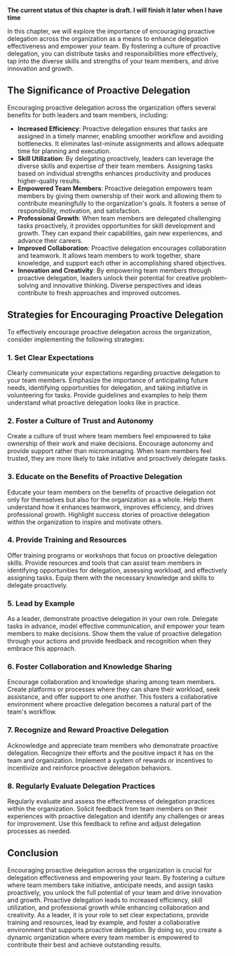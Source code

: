 **The current status of this chapter is draft. I will finish it later when I have time**

In this chapter, we will explore the importance of encouraging proactive delegation across the organization as a means to enhance delegation effectiveness and empower your team. By fostering a culture of proactive delegation, you can distribute tasks and responsibilities more effectively, tap into the diverse skills and strengths of your team members, and drive innovation and growth.

The Significance of Proactive Delegation
----------------------------------------

Encouraging proactive delegation across the organization offers several benefits for both leaders and team members, including:

* **Increased Efficiency**: Proactive delegation ensures that tasks are assigned in a timely manner, enabling smoother workflow and avoiding bottlenecks. It eliminates last-minute assignments and allows adequate time for planning and execution.
* **Skill Utilization**: By delegating proactively, leaders can leverage the diverse skills and expertise of their team members. Assigning tasks based on individual strengths enhances productivity and produces higher-quality results.
* **Empowered Team Members**: Proactive delegation empowers team members by giving them ownership of their work and allowing them to contribute meaningfully to the organization's goals. It fosters a sense of responsibility, motivation, and satisfaction.
* **Professional Growth**: When team members are delegated challenging tasks proactively, it provides opportunities for skill development and growth. They can expand their capabilities, gain new experiences, and advance their careers.
* **Improved Collaboration**: Proactive delegation encourages collaboration and teamwork. It allows team members to work together, share knowledge, and support each other in accomplishing shared objectives.
* **Innovation and Creativity**: By empowering team members through proactive delegation, leaders unlock their potential for creative problem-solving and innovative thinking. Diverse perspectives and ideas contribute to fresh approaches and improved outcomes.

Strategies for Encouraging Proactive Delegation
-----------------------------------------------

To effectively encourage proactive delegation across the organization, consider implementing the following strategies:

### 1. Set Clear Expectations

Clearly communicate your expectations regarding proactive delegation to your team members. Emphasize the importance of anticipating future needs, identifying opportunities for delegation, and taking initiative in volunteering for tasks. Provide guidelines and examples to help them understand what proactive delegation looks like in practice.

### 2. Foster a Culture of Trust and Autonomy

Create a culture of trust where team members feel empowered to take ownership of their work and make decisions. Encourage autonomy and provide support rather than micromanaging. When team members feel trusted, they are more likely to take initiative and proactively delegate tasks.

### 3. Educate on the Benefits of Proactive Delegation

Educate your team members on the benefits of proactive delegation not only for themselves but also for the organization as a whole. Help them understand how it enhances teamwork, improves efficiency, and drives professional growth. Highlight success stories of proactive delegation within the organization to inspire and motivate others.

### 4. Provide Training and Resources

Offer training programs or workshops that focus on proactive delegation skills. Provide resources and tools that can assist team members in identifying opportunities for delegation, assessing workload, and effectively assigning tasks. Equip them with the necessary knowledge and skills to delegate proactively.

### 5. Lead by Example

As a leader, demonstrate proactive delegation in your own role. Delegate tasks in advance, model effective communication, and empower your team members to make decisions. Show them the value of proactive delegation through your actions and provide feedback and recognition when they embrace this approach.

### 6. Foster Collaboration and Knowledge Sharing

Encourage collaboration and knowledge sharing among team members. Create platforms or processes where they can share their workload, seek assistance, and offer support to one another. This fosters a collaborative environment where proactive delegation becomes a natural part of the team's workflow.

### 7. Recognize and Reward Proactive Delegation

Acknowledge and appreciate team members who demonstrate proactive delegation. Recognize their efforts and the positive impact it has on the team and organization. Implement a system of rewards or incentives to incentivize and reinforce proactive delegation behaviors.

### 8. Regularly Evaluate Delegation Practices

Regularly evaluate and assess the effectiveness of delegation practices within the organization. Solicit feedback from team members on their experiences with proactive delegation and identify any challenges or areas for improvement. Use this feedback to refine and adjust delegation processes as needed.

Conclusion
----------

Encouraging proactive delegation across the organization is crucial for delegation effectiveness and empowering your team. By fostering a culture where team members take initiative, anticipate needs, and assign tasks proactively, you unlock the full potential of your team and drive innovation and growth. Proactive delegation leads to increased efficiency, skill utilization, and professional growth while enhancing collaboration and creativity. As a leader, it is your role to set clear expectations, provide training and resources, lead by example, and foster a collaborative environment that supports proactive delegation. By doing so, you create a dynamic organization where every team member is empowered to contribute their best and achieve outstanding results.

